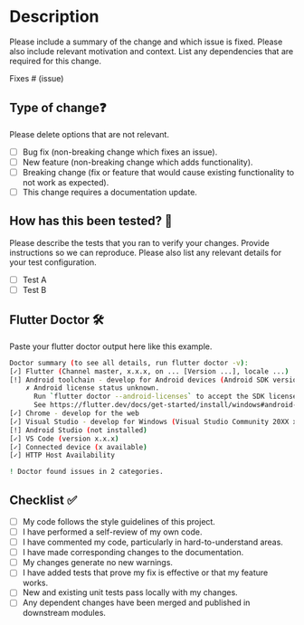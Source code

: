 # Description

Please include a summary of the change and which issue is fixed. Please also include relevant motivation and context. List any dependencies that are required for this change.

Fixes # (issue)

## Type of change❓

Please delete options that are not relevant.

- [ ] Bug fix (non-breaking change which fixes an issue).
- [ ] New feature (non-breaking change which adds functionality).
- [ ] Breaking change (fix or feature that would cause existing functionality to not work as expected).
- [ ] This change requires a documentation update.

## How has this been tested? 🧪

Please describe the tests that you ran to verify your changes. Provide instructions so we can reproduce. Please also list any relevant details for your test configuration.

- [ ] Test A
- [ ] Test B

## Flutter Doctor 🛠️

Paste your flutter doctor output here like this example.

```sh
Doctor summary (to see all details, run flutter doctor -v):
[✓] Flutter (Channel master, x.x.x, on ... [Version ...], locale ...)
[!] Android toolchain - develop for Android devices (Android SDK version x.x.x)
    ✗ Android license status unknown.
      Run `flutter doctor --android-licenses` to accept the SDK licenses.
      See https://flutter.dev/docs/get-started/install/windows#android-setup for more details.
[✓] Chrome - develop for the web
[✓] Visual Studio - develop for Windows (Visual Studio Community 20XX x.x.x)
[!] Android Studio (not installed)
[✓] VS Code (version x.x.x)
[✓] Connected device (x available)
[✓] HTTP Host Availability

! Doctor found issues in 2 categories.
```

## Checklist ✅

- [ ] My code follows the style guidelines of this project.
- [ ] I have performed a self-review of my own code.
- [ ] I have commented my code, particularly in hard-to-understand areas.
- [ ] I have made corresponding changes to the documentation.
- [ ] My changes generate no new warnings.
- [ ] I have added tests that prove my fix is effective or that my feature works.
- [ ] New and existing unit tests pass locally with my changes.
- [ ] Any dependent changes have been merged and published in downstream modules.
